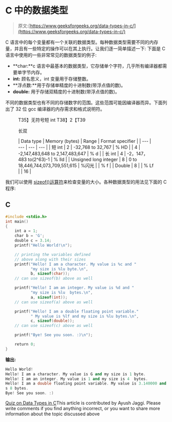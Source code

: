 # C 中的数据类型

> 原文:[https://www.geeksforgeeks.org/data-types-in-c/](https://www.geeksforgeeks.org/data-types-in-c/)

C 语言中的每个变量都有一个关联的数据类型。每种数据类型需要不同的内存量，并且有一些特定的操作可以在其上执行。让我们逐一简单描述一下:
下面是 C 语言中使用的一些非常常见的数据类型的例子:

*   **char:**c 语言中最基本的数据类型，它存储单个字符，几乎所有编译器都需要单字节内存。
*   **int:** 顾名思义，int 变量用于存储整数。
*   **浮点数:**用于存储单精度的十进制数(带浮点值的数)。
*   **double:** 用于存储双精度的十进制数(带浮点值的数)。

不同的数据类型也有不同的存储数字的范围。这些范围可能因编译器而异。下面列出了 32 位 gcc 编译器的内存需求和格式说明符。

<figure class="table">T35】无符号短 int
T38】2【T39

长双

| Data type
 | Memory (bytes)
 | Range
 | Format specifier
 |
| --- | --- | --- | --- |
| 短 int
 | 2
 | -32,768 to 32,767
 | % HD
 |
| 4
 | -2,147,483,648 to 2,147,483,647
 | % d
 |
| 长 int
 | 4
 | -2，147，483 to(2^63)-1
 | % lld
 |
| Unsigned long integer
 | 8
 | 0 to 18,446,744,073,709,551,615
 | %闪光
 |  | % f
 |
| Double
 | 8
 |  | % Lf
 |
| 16
 |

</figure>

我们可以使用 [sizeof()运算符](https://www.geeksforgeeks.org/sizeof-operator-c/)来检查变量的大小。各种数据类型的用法见下面的 C 程序:

## C

```cpp
#include <stdio.h>
int main()
{
    int a = 1;
    char b = 'G';
    double c = 3.14;
    printf("Hello World!\n");

    // printing the variables defined
    // above along with their sizes
    printf("Hello! I am a character. My value is %c and "
           "my size is %lu byte.\n",
           b, sizeof(char));
    // can use sizeof(b) above as well

    printf("Hello! I am an integer. My value is %d and "
           "my size is %lu  bytes.\n",
           a, sizeof(int));
    // can use sizeof(a) above as well

    printf("Hello! I am a double floating point variable."
           " My value is %lf and my size is %lu bytes.\n",
           c, sizeof(double));
    // can use sizeof(c) above as well

    printf("Bye! See you soon. :)\n");

    return 0;
}
```

**输出:**

```cpp
Hello World!
Hello! I am a character. My value is G and my size is 1 byte.
Hello! I am an integer. My value is 1 and my size is 4  bytes.
Hello! I am a double floating point variable. My value is 3.140000 and my size i
s 8 bytes.
Bye! See you soon. :)

```

[Quiz on Data Types in C](https://www.geeksforgeeks.org/c-language-2-gq/data-types-gq/)This article is contributed by Ayush Jaggi. Please write comments if you find anything incorrect, or you want to share more information about the topic discussed above
